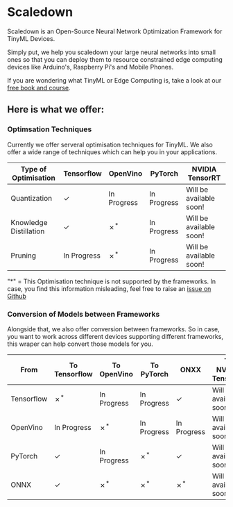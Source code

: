 # Scaledown
Scaledown is an Open-Source Neural Network Optimization Framework for TinyML Devices.

Simply put, we help you scaledown your large neural networks into small ones so that you can deploy them to resource constrained edge computing devices like Arduino's, Raspberry Pi's and Mobile Phones.

If you are wondering what TinyML or Edge Computing is, take a look at our [free book and course](https://scaledown-team.github.io/practical_tinyml_book/).


## Here is what we offer:



### Optimsation Techniques
Currently we offer serveral optimisation techniques for TinyML. We also offer a wide range of techniques which can help you in your applications.

| Type of Optimisation   	| Tensorflow         	| OpenVino                  	| PyTorch     	| NVIDIA TensorRT         	|
|------------------------	|--------------------	|---------------------------	|-------------	|-------------------------	|
| Quantization           	| &check; 	| In Progress               	| In Progress 	| Will be available soon! 	|
| Knowledge Distillation 	| &check;	| &cross;<sup>*</sup> 	| In Progress 	| Will be available soon! 	|
| Pruning                	| In Progress        	| &cross;<sup>*</sup>	| In Progress 	| Will be available soon! 	|

"*" = This Optimisation technique is not supported by the frameworks. In case, you find this information misleading, feel free to raise an [issue on Github](https://github.com/scaledown-team) 

 

### Conversion of Models between Frameworks

Alongside that, we also offer conversion between frameworks. So in case, you want to work across different devices supporting different frameworks, this wraper can help convert those models for you.

| From            	|  To Tensorflow          	|  To OpenVino            	| To PyTorch              	| ONXX                    	| To NVIDIA TensorRT      	|
|-----------------	|-------------------------	|-------------------------	|-------------------------	|-------------------------	|-------------------------	|
| Tensorflow      	| &cross;<sup>*<sup>    	| In Progress             	| In Progress             	| &check;                 	| Will be available soon! 	|
| OpenVino        	| In Progress     	| &cross;<sup>*</sup>     	| In Progress     	| In Progress             	| Will be available soon! 	|
| PyTorch         	| &check;                 	| In Progress             	| &cross;<sup>*</sup>     	| &check;                 	| Will be available soon! 	|
| ONNX 	| &check;	| &cross;<sup>*</sup> | &cross;<sup>*</sup>	| &cross;<sup>*</sup>	| Will be available soon!     	|